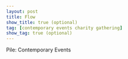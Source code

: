 ```yaml
---
layout: post
title: Flow
show_title: true (optional)
tag: [contemporary events charity gathering]
show_tag: true (optional)
---
```


Pile: Contemporary Events
